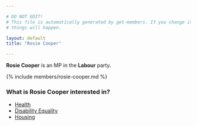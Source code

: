 ```yaml
---

# DO NOT EDIT!
# This file is automatically generated by get-members. If you change it, bad
# things will happen.

layout: default
title: "Rosie Cooper"

---
```


**Rosie Cooper** is an MP in the **Labour** party.

{% include members/rosie-cooper.md %}

### What is Rosie Cooper interested in?


* [Health](/interests/health.html)
* [Disability Equality](/interests/disability-equality.html)
* [Housing](/interests/housing.html)
